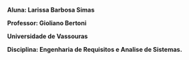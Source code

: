 **Aluna: Larissa Barbosa Simas**

**Professor: Gioliano Bertoni**

**Universidade de Vassouras**

**Disciplina: Engenharia de Requisitos e Analise de Sistemas.**
